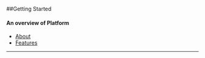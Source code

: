 ##Getting Started
#### An overview of Platform

* [About](#about "/manuals/platform/introduction/about")
* [Features](#features "/manuals/platform/introduction/features")

----------
